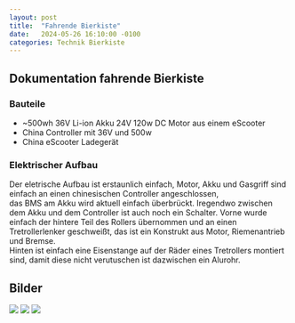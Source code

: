 ```yaml
---
layout: post
title:  "Fahrende Bierkiste"
date:   2024-05-26 16:10:00 -0100
categories: Technik Bierkiste
---
```

## Dokumentation fahrende Bierkiste

### Bauteile

*   ~500wh 36V Li-ion Akku 24V 120w DC Motor aus einem eScooter 
*    China Controller mit 36V und 500w
*    China eScooter Ladegerät
    

### Elektrischer Aufbau

Der eletrische Aufbau ist erstaunlich einfach, Motor, Akku und Gasgriff sind einfach an einen chinesischen Controller angeschlossen,  
das BMS am Akku wird aktuell einfach überbrückt. Iregendwo zwischen dem Akku und dem Controller ist auch noch ein Schalter. Vorne wurde einfach der hintere Teil des Rollers übernommen und an einen Tretrollerlenker geschweißt, das ist ein Konstrukt aus Motor, Riemenantrieb und Bremse.  
Hinten ist einfach eine Eisenstange auf der Räder eines Tretrollers montiert sind, damit diese nicht verutuschen ist dazwischen ein Alurohr.  

## Bilder

![](https://github.com/pilz0/pilz0.github.io/blob/main/img/PXL_20240506_131440333.cleaned.jpg?raw=true) ![](https://github.com/pilz0/pilz0.github.io/blob/main/img/PXL_20240506_131446429.cleaned.jpg?raw=true) ![](https://github.com/pilz0/pilz0.github.io/blob/main/img/PXL_20240506_131506700.cleaned.jpg?raw=true)